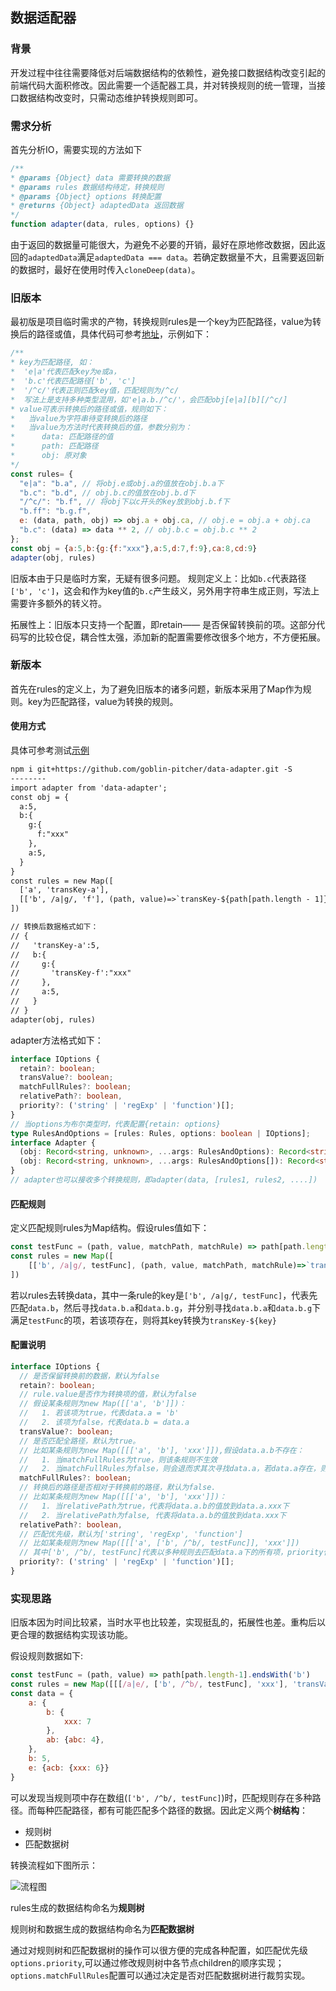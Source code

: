 ## 数据适配器

### 背景

开发过程中往往需要降低对后端数据结构的依赖性，避免接口数据结构改变引起的前端代码大面积修改。因此需要一个适配器工具，并对转换规则的统一管理，当接口数据结构改变时，只需动态维护转换规则即可。

### 需求分析

首先分析IO，需要实现的方法如下

````javascript
/**
* @params {Object} data 需要转换的数据
* @params rules 数据结构待定，转换规则
* @params {Object} options 转换配置
* @returns {Object} adaptedData 返回数据
*/
function adapter(data, rules, options) {}
````

由于返回的数据量可能很大，为避免不必要的开销，最好在原地修改数据，因此返回的`adaptedData`满足`adaptedData === data`。若确定数据量不大，且需要返回新的数据时，最好在使用时传入`cloneDeep(data)`。

### 旧版本

最初版是项目临时需求的产物，转换规则rules是一个key为匹配路径，value为转换后的路径或值，具体代码可参考[地址](https://github.com/goblin-pitcher/data-adapter/blob/master/assets/adapter.html)，示例如下：

````javascript
/** 
* key为匹配路径, 如：
*  'e|a'代表匹配key为e或a，
*  'b.c'代表匹配路径['b', 'c']
*  '/^c/'代表正则匹配key值，匹配规则为/^c/
*  写法上是支持多种类型混用，如'e|a.b./^c/'，会匹配obj[e|a][b][/^c/]
* value可表示转换后的路径或值，规则如下：
*   当value为字符串待变转换后的路径
*   当value为方法时代表转换后的值，参数分别为：
*      data: 匹配路径的值
*      path: 匹配路径
*      obj: 原对象
*/
const rules= {
  "e|a": "b.a", // 将obj.e或obj.a的值放在obj.b.a下
  "b.c": "b.d", // obj.b.c的值放在obj.b.d下
  "/^c/": "b.f", // 将obj下以c开头的key放到obj.b.f下
  "b.ff": "b.g.f",
  e: (data, path, obj) => obj.a + obj.ca, // obj.e = obj.a + obj.ca
  "b.c": (data) => data ** 2, // obj.b.c = obj.b.c ** 2
};
const obj = {a:5,b:{g:{f:"xxx"},a:5,d:7,f:9},ca:8,cd:9}
adapter(obj, rules)
````

旧版本由于只是临时方案，无疑有很多问题。
规则定义上：比如`b.c`代表路径`['b', 'c']`，这会和作为key值的`b.c`产生歧义，另外用字符串生成正则，写法上需要许多额外的转义符。

拓展性上：旧版本只支持一个配置，即retain—— 是否保留转换前的项。这部分代码写的比较仓促，耦合性太强，添加新的配置需要修改很多个地方，不方便拓展。



### 新版本

首先在rules的定义上，为了避免旧版本的诸多问题，新版本采用了Map作为规则。key为匹配路径，value为转换的规则。

#### 使用方式

具体可参考测试[示例](https://github.com/goblin-pitcher/data-adapter/blob/master/tests/adapter.test.js)

````txt
npm i git+https://github.com/goblin-pitcher/data-adapter.git -S
--------
import adapter from 'data-adapter';
const obj = {
  a:5,
  b:{
    g:{
      f:"xxx"
    },
    a:5,
  }
}
const rules = new Map([
  ['a', 'transKey-a'],
  [['b', /a|g/, 'f'], (path, value)=>`transKey-${path[path.length - 1]}`]
])

// 转换后数据格式如下：
// {
//   'transKey-a':5,
//   b:{
//     g:{
//       'transKey-f':"xxx"
//     },
//     a:5,
//   }
// }
adapter(obj, rules)
````

adapter方法格式如下：

````typescript
interface IOptions {
  retain?: boolean;
  transValue?: boolean;
  matchFullRules?: boolean;
  relativePath?: boolean,
  priority?: ('string' | 'regExp' | 'function')[];
}
// 当options为布尔类型时，代表配置{retain: options}
type RulesAndOptions = [rules: Rules, options: boolean | IOptions];
interface Adapter {
  (obj: Record<string, unknown>, ...args: RulesAndOptions): Record<string, unknown>;
  (obj: Record<string, unknown>, ...args: RulesAndOptions[]): Record<string, unknown>;
}
// adapter也可以接收多个转换规则，即adapter(data, [rules1, rules2, ....])
````

#### 匹配规则

定义匹配规则rules为Map结构。假设rules值如下：

````javascript
const testFunc = (path, value, matchPath, matchRule) => path[path.length - 1]==='f' && value>5;
const rules = new Map([
    [['b', /a|g/, testFunc], (path, value, matchPath, matchRule)=>`transKey-${path[path.length - 1]}`]
])
````

若以rules去转换data，其中一条rule的key是`['b', /a|g/, testFunc]`，代表先匹配`data.b`，然后寻找`data.b.a`和`data.b.g`，并分别寻找`data.b.a`和`data.b.g`下满足`testFunc`的项，若该项存在，则将其key转换为`transKey-${key}`

#### 配置说明

````typescript
interface IOptions {
  // 是否保留转换前的数据，默认为false
  retain?: boolean;
  // rule.value是否作为转换项的值，默认为false
  // 假设某条规则为new Map([['a', 'b']])：
  //   1. 若该项为true，代表data.a = 'b'
  //   2. 该项为false，代表data.b = data.a
  transValue?: boolean;
  // 是否匹配全路径，默认为true。
  // 比如某条规则为new Map([[['a', 'b'], 'xxx']]),假设data.a.b不存在：
  //   1. 当matchFullRules为true，则该条规则不生效
  //   2. 当matchFullRules为false，则会退而求其次寻找data.a，若data.a存在，则会转换data.a
  matchFullRules?: boolean;
  // 转换后的路径是否相对于转换前的路径，默认为false.
  // 比如某条规则为new Map([[['a', 'b'], 'xxx']])：
  //   1. 当relativePath为true，代表将data.a.b的值放到data.a.xxx下
  //   2. 当relativePath为false, 代表将data.a.b的值放到data.xxx下
  relativePath?: boolean,
  // 匹配优先级，默认为['string', 'regExp', 'function']
  // 比如某条规则为new Map([[['a', ['b', /^b/, testFunc]], 'xxx']])
  // 其中['b', /^b/, testFunc]代表以多种规则去匹配data.a下的所有项，priority代表匹配的优先级
  priority?: ('string' | 'regExp' | 'function')[];
}
````



### 实现思路

旧版本因为时间比较紧，当时水平也比较差，实现挺乱的，拓展性也差。重构后以更合理的数据结构实现该功能。

假设规则数据如下:

````javascript
const testFunc = (path, value) => path[path.length-1].endsWith('b')
const rules = new Map([[[/a|e/, ['b', /^b/, testFunc], 'xxx'], 'transValue']]);
const data = {
    a: {
        b: {
			xxx: 7
		},
        ab: {abc: 4},
    },
	b: 5,
	e: {acb: {xxx: 6}}
}
````



可以发现当规则项中存在数组(`['b', /^b/, testFunc]`)时，匹配规则存在多种路径。而每种匹配路径，都有可能匹配多个路径的数据。因此定义两个**树结构**：

+ 规则树
+ 匹配数据树

转换流程如下图所示：

![流程图](https://s1.ax1x.com/2022/05/07/OQ2Tvq.png)

rules生成的数据结构命名为**规则树**

规则树和数据生成的数据结构命名为**匹配数据树**

通过对规则树和匹配数据树的操作可以很方便的完成各种配置，如匹配优先级`options.priority`,可以通过修改规则树中各节点children的顺序实现；`options.matchFullRules`配置可以通过决定是否对匹配数据树进行裁剪实现。
